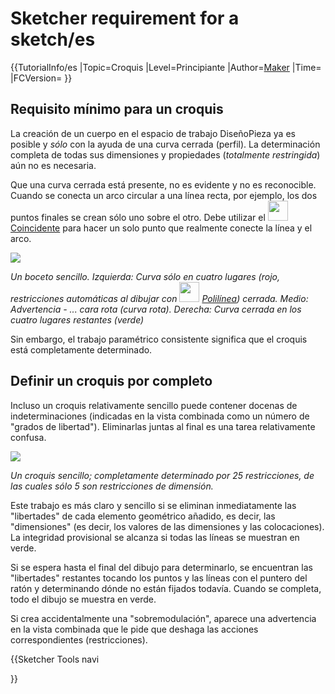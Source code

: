 # Sketcher requirement for a sketch/es




{{TutorialInfo/es
|Topic=Croquis
|Level=Principiante
|Author=[Maker](User:Maker.md)
|Time=
|FCVersion=
}}

## Requisito mínimo para un croquis 

La creación de un cuerpo en el espacio de trabajo DiseñoPieza ya es posible y *sólo* con la ayuda de una curva cerrada (perfil). La determinación completa de todas sus dimensiones y propiedades (*totalmente restringida*) aún no es necesaria.

Que una curva cerrada está presente, no es evidente y no es reconocible. Cuando se conecta un arco circular a una línea recta, por ejemplo, los dos puntos finales se crean sólo uno sobre el otro. Debe utilizar el <img alt="" src=images/Constraint_PointOnPoint.svg  style="width:32px;"> [Coincidente](Sketcher_ConstrainCoincident/es.md) para hacer un solo punto que realmente conecte la línea y el arco.

![](images/Skizze2a.png )


*Un boceto sencillo. 
Izquierda: Curva sólo en cuatro lugares (rojo, restricciones automáticas al dibujar con <img src=images/_Sketcher_CreatePolyline.svg style="width:32px"> [Polilínea](Sketcher_CreatePolyline/es.md)) cerrada. 
Medio: Advertencia - ... cara rota (curva rota). 
Derecha: Curva cerrada en los cuatro lugares restantes (verde)*

Sin embargo, el trabajo paramétrico consistente significa que el croquis está completamente determinado.

## Definir un croquis por completo 

Incluso un croquis relativamente sencillo puede contener docenas de indeterminaciones (indicadas en la vista combinada como un número de \"grados de libertad\"). Eliminarlas juntas al final es una tarea relativamente confusa.

![](images/Skizze4a.png )


*Un croquis sencillo; completamente determinado por 25 restricciones, de las cuales sólo 5 son restricciones de dimensión.*

Este trabajo es más claro y sencillo si se eliminan inmediatamente las \"libertades\" de cada elemento geométrico añadido, es decir, las \"dimensiones\" (es decir, los valores de las dimensiones y las colocaciones). La integridad provisional se alcanza si todas las líneas se muestran en verde.

Si se espera hasta el final del dibujo para determinarlo, se encuentran las \"libertades\" restantes tocando los puntos y las líneas con el puntero del ratón y determinando dónde no están fijados todavía. Cuando se completa, todo el dibujo se muestra en verde.

Si crea accidentalmente una \"sobremodulación\", aparece una advertencia en la vista combinada que le pide que deshaga las acciones correspondientes (restricciones).


{{Sketcher Tools navi

}}  
